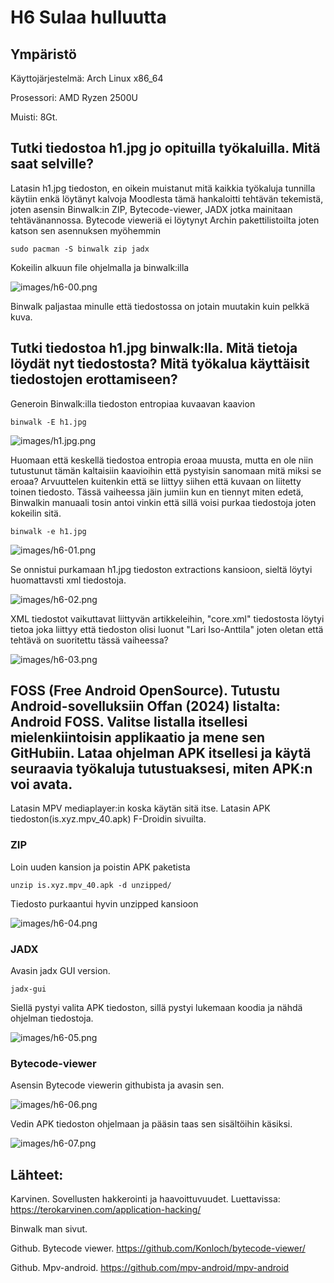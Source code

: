 # H6 Sulaa hulluutta

## Ympäristö

Käyttojärjestelmä: Arch Linux x86_64

Prosessori: AMD Ryzen 2500U

Muisti: 8Gt.

## Tutki tiedostoa h1.jpg jo opituilla työkaluilla. Mitä saat selville?

Latasin h1.jpg tiedoston, en oikein muistanut mitä kaikkia työkaluja tunnilla käytiin enkä löytänyt kalvoja Moodlesta tämä hankaloitti tehtävän tekemistä, joten asensin Binwalk:in ZIP, Bytecode-viewer, JADX jotka mainitaan tehtävänannossa. Bytecode vieweriä ei löytynyt Archin pakettilistoilta joten katson sen asennuksen myöhemmin

	sudo pacman -S binwalk zip jadx

Kokeilin alkuun file ohjelmalla ja binwalk:illa

![images/h6-00.png](images/h6-00.png)

Binwalk paljastaa minulle että tiedostossa on jotain muutakin kuin pelkkä kuva.

## Tutki tiedostoa h1.jpg binwalk:lla. Mitä tietoja löydät nyt tiedostosta? Mitä työkalua käyttäisit tiedostojen erottamiseen? 

Generoin Binwalk:illa tiedoston entropiaa kuvaavan kaavion

	binwalk -E h1.jpg

![images/h1.jpg.png](images/h1.jpg.png)

Huomaan että keskellä tiedostoa entropia eroaa muusta, mutta en ole niin tutustunut tämän kaltaisiin kaavioihin että pystyisin sanomaan mitä miksi se eroaa? Arvuuttelen kuitenkin että se liittyy siihen että kuvaan on liitetty toinen tiedosto. Tässä vaiheessa jäin jumiin kun en tiennyt miten edetä, Binwalkin manuaali tosin antoi vinkin että sillä voisi purkaa tiedostoja joten kokeilin sitä.

	binwalk -e h1.jpg

![images/h6-01.png](images/h6-01.png)

Se onnistui purkamaan h1.jpg tiedoston extractions kansioon, sieltä löytyi huomattavsti xml tiedostoja.

![images/h6-02.png](images/h6-02.png)

XML tiedostot vaikuttavat liittyvän artikkeleihin, "core.xml" tiedostosta löytyi tietoa joka liittyy että tiedoston olisi luonut "Lari Iso-Anttila" joten oletan että tehtävä on suoritettu tässä vaiheessa?

![images/h6-03.png](images/h6-03.png)

## FOSS (Free Android OpenSource). Tutustu Android-sovelluksiin Offan (2024) listalta: Android FOSS. Valitse listalla itsellesi mielenkiintoisin applikaatio ja mene sen GitHubiin. Lataa ohjelman APK itsellesi ja käytä seuraavia työkaluja tutustuaksesi, miten APK:n voi avata.

Latasin MPV mediaplayer:in koska käytän sitä itse. Latasin APK tiedoston(is.xyz.mpv_40.apk) F-Droidin sivuilta. 

### ZIP

Loin uuden kansion ja poistin APK paketista

	unzip is.xyz.mpv_40.apk -d unzipped/

Tiedosto purkaantui hyvin unzipped kansioon

![images/h6-04.png](images/h6-04.png)


### JADX

Avasin jadx GUI version.

	jadx-gui

Siellä pystyi valita APK tiedoston, sillä pystyi lukemaan koodia ja nähdä ohjelman tiedostoja.

![images/h6-05.png](images/h6-05.png)


### Bytecode-viewer

Asensin Bytecode viewerin githubista ja avasin sen.

![images/h6-06.png](images/h6-06.png)

Vedin APK tiedoston ohjelmaan ja pääsin taas sen sisältöihin käsiksi.

![images/h6-07.png](images/h6-07.png)


## Lähteet:

Karvinen. Sovellusten hakkerointi ja haavoittuvuudet. Luettavissa: https://terokarvinen.com/application-hacking/

Binwalk man sivut.

Github. Bytecode viewer. https://github.com/Konloch/bytecode-viewer/

Github. Mpv-android. https://github.com/mpv-android/mpv-android

